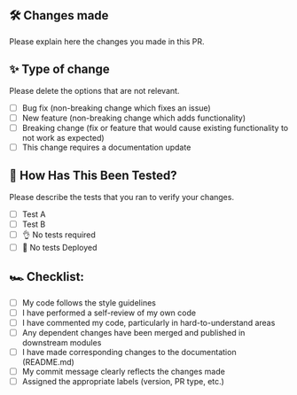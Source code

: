 ## 🛠 Changes made
Please explain here the changes you made in this PR.

## ✨ Type of change
Please delete the options that are not relevant.
- [ ] Bug fix (non-breaking change which fixes an issue)
- [ ] New feature (non-breaking change which adds functionality)
- [ ] Breaking change (fix or feature that would cause existing functionality to not work as expected)
- [ ] This change requires a documentation update

## 🧪 How Has This Been Tested?
Please describe the tests that you ran to verify your changes.

- [ ] Test A
- [ ] Test B
- [ ] 👌 No tests required
- [ ] 🚨 No tests Deployed

## 🏎 Checklist:
- [ ] My code follows the style guidelines
- [ ] I have performed a self-review of my own code
- [ ] I have commented my code, particularly in hard-to-understand areas
- [ ] Any dependent changes have been merged and published in downstream modules
- [ ] I have made corresponding changes to the documentation (README.md)
- [ ] My commit message clearly reflects the changes made
- [ ] Assigned the appropriate labels (version, PR type, etc.)
